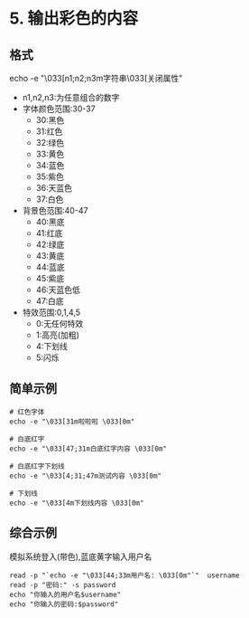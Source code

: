 # 5. 输出彩色的内容

## 格式
echo -e "\033[n1;n2;n3m字符串\033[关闭属性"
* n1,n2,n3:为任意组合的数字
* 字体颜色范围:30-37
  * 30:黑色
  * 31:红色
  * 32:绿色
  * 33:黄色
  * 34:蓝色
  * 35:紫色
  * 36:天蓝色
  * 37:白色
* 背景色范围:40-47
  * 40:黑底
  * 41:红底
  * 42:绿底
  * 43:黄底
  * 44:蓝底
  * 45:紫底
  * 46:天蓝色低
  * 47:白底
* 特效范围:0,1,4,5
  * 0:无任何特效
  * 1:高亮(加粗)
  * 4:下划线
  * 5:闪烁

## 简单示例
```shell
# 红色字体
echo -e "\033[31m啦啦啦 \033[0m"

# 白底红字
echo -e "\033[47;31m白底红字内容 \033[0m"

# 白底红字下划线
echo -e "\033[4;31;47m测试内容 \033[0m"

# 下划线
echo -e "\033[4m下划线内容 \033[0m"
```

## 综合示例
模拟系统登入(带色),蓝底黄字输入用户名
```
read -p "`echo -e "\033[44;33m用户名: \033[0m"`"  username
read -p "密码:" -s password
echo "你输入的用户名$username"
echo "你输入的密码:$password"
```